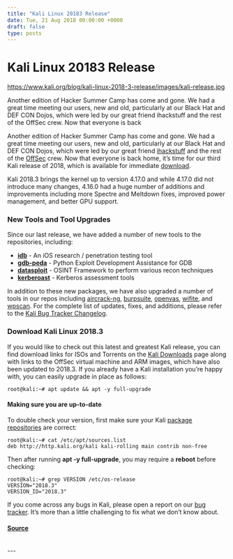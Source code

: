 ```yaml
---
title: "Kali Linux 20183 Release"
date: Tue, 21 Aug 2018 00:00:00 +0000
draft: false
type: posts
---
```

# Kali Linux 20183 Release

https://www.kali.org/blog/kali-linux-2018-3-release/images/kali-release.jpg



Another edition of Hacker Summer Camp has come and gone. We had a great time meeting our users, new and old, particularly at our Black Hat and DEF CON Dojos, which were led by our great friend ihackstuff and the rest of the OffSec crew. Now that everyone is back

Another edition of Hacker Summer Camp has come and gone. We had a great time meeting our users, new and old, particularly at our Black Hat and DEF CON Dojos, which were led by our great friend [ihackstuff](https://twitter.com/ihackstuff) and the rest of the [OffSec](https://www.offsec.com/) crew. Now that everyone is back home, it’s time for our third Kali release of 2018, which is available for immediate [download](https://www.kali.org/get-kali/).

Kali 2018.3 brings the kernel up to version 4.17.0 and while 4.17.0 did not introduce many changes, 4.16.0 had a huge number of additions and improvements including more Spectre and Meltdown fixes, improved power management, and better GPU support.

### New Tools and Tool Upgrades

Since our last release, we have added a number of new tools to the repositories, including:

-   **[idb](https://pkg.kali.org/pkg/idb)** - An iOS research / penetration testing tool
-   **[gdb-peda](https://pkg.kali.org/pkg/gdb-peda)** - Python Exploit Development Assistance for GDB
-   **[datasploit](https://pkg.kali.org/pkg/datasploit)** - OSINT Framework to perform various recon techniques
-   **[kerberoast](https://pkg.kali.org/pkg/kerberoast)** - Kerberos assessment tools

In addition to these new packages, we have also upgraded a number of tools in our repos including [aircrack-ng](https://www.kali.org/tools/aircrack-ng/), [burpsuite](https://www.kali.org/tools/burpsuite/), [openvas](https://www.kali.org/tools/gvm/), [wifite](https://www.kali.org/tools/wifite/), and [wpscan](https://www.kali.org/tools/wpscan/). For the complete list of updates, fixes, and additions, please refer to the [Kali Bug Tracker Changelog](https://bugs.kali.org/changelog_page.php).

### Download Kali Linux 2018.3

If you would like to check out this latest and greatest Kali release, you can find download links for ISOs and Torrents on the [Kali Downloads](https://www.kali.org/get-kali/) page along with links to the OffSec virtual machine and ARM images, which have also been updated to 2018.3. If you already have a Kali installation you’re happy with, you can easily upgrade in place as follows:

```console
root@kali:~# apt update && apt -y full-upgrade
```

#### Making sure you are up-to-date

To double check your version, first make sure your Kali [package repositories](https://www.kali.org/docs/general-use/kali-linux-sources-list-repositories/) are correct:

```console
root@kali:~# cat /etc/apt/sources.list
deb http://http.kali.org/kali kali-rolling main contrib non-free
```

Then after running **apt -y full-upgrade**, you may require a **reboot** before checking:

```console
root@kali:~# grep VERSION /etc/os-release
VERSION="2018.3"
VERSION_ID="2018.3"
```

If you come across any bugs in Kali, please open a report on our [bug tracker](https://bugs.kali.org/main_page.php). It’s more than a little challenging to fix what we don’t know about.

#### [Source](https://www.kali.org/blog/kali-linux-2018-3-release/)

<br/>
---
